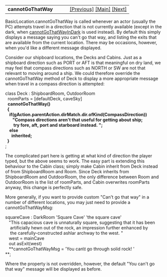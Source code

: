 ---
---
<table width="100%" data-border="0" data-cellspacing="0"
data-cellpadding="3" data-bgcolor="#C0C0C0">
<colgroup>
<col style="width: 50%" />
<col style="width: 50%" />
</colgroup>
<tbody>
<tr>
<td style="text-align: left;"><strong>cannotGoThatWay<br />
</strong></td>
<td style="text-align: right;"><a href="roomparts.html">[Previous]</a> <a
href="generalintroduction.html">[Main]</a> <a
href="cannotgothatwayindark.html">[Next]</a></td>
</tr>
</tbody>
</table>

  
BasicLocation.cannotGoThatWay is called whenever an actor (usually the
PC) attempts travel in a direction that is not currently available
(except in the dark, when
[cannotGoThatWayInDark](cannotgothatwayindark.html) is used instead). By
default this simply displays a message saying you can't go that way, and
listing the exits that are available from the current location. There
may be occasions, however, when you'd like a different message
displayed.  
  
Consider our shipboard locations, the Decks and Cabins. Just as a
shipboard direction such as PORT or AFT is that meaningful on dry land,
we may feel that compass directions such as NORTH or SW are not that
relevant to moving around a ship. We could therefore override the
cannotGoThatWay method of Deck to display a more appropriate message
when travel in a compass direction is attempted:  
  
class Deck : ShipboardRoom, OutdoorRoom  
  roomParts = \[defaultDeck, caveSky\]  
  **cannotGoThatWay()  
  {  
    if(gAction.parentAction.dirMatch.dir.ofKind(CompassDirection))  
       "Compass directions aren't that useful for getting about ship;  
        try fore, aft, port and starboard instead. ";  
    else  
      inherited;  
  }**  
;  
  
The complicated part here is getting at what kind of direction the
player typed, but the above seems to work. The easy part is extending
this behaviour to the Cabin class; simply make Cabin inherit from Deck
instead of from ShipboardRoom and Room. Since Deck inherits from
ShipboardRoom and OutdoorRoom, the only difference between Room and
OutdoorRoom is the list of roomParts, and Cabin overwrites roomParts
anyway, this change is perfectly safe.  
  
More generally, if you want to provide custom "Can't go that way" in a
number of different locations, you may just need to provide a
cannotGoThatWayMsg:  
  
squareCave : DarkRoom 'Square Cave' 'the square cave'  
   "This capacious cave is unnaturally square, suggesting that it has been  
    artificially hewn out of the rock, an impression further enhanced by  
    the carefully-constructed ashlar archway to the west. "  
   west = mainCave  
   out asExit(west)  
   **cannotGoThatWayMsg = 'You can\\t go through solid rock! '  
**;  
  
Where the property is not overridden, however, the default "You can't go
that way" message will be displayed as before.  
  
  
